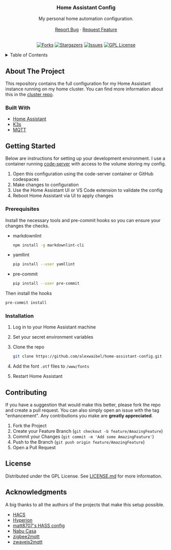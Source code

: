 <!-- markdownlint-disable MD033 MD041 -->
<br />
<div align="center">
  <h3 align="center">Home Assistant Config</h3>

  <p align="center">
    My personal home automation configuration.
    <br />
    <br />
    <a href="https://github.com/alexwaibel/home-assistant-config/issues">Report Bug</a>
    ·
    <a href="https://github.com/alexwaibel/home-assistant-config/issues">Request Feature</a>
    <br />
    <br />
  </p>

[![Forks][forks-shield]][forks-url]
[![Stargazers][stars-shield]][stars-url]
[![Issues][issues-shield]][issues-url]
[![GPL License][license-shield]][license-url]

</div>

<details>
  <summary>Table of Contents</summary>
  <ol>
    <li>
      <a href="#about-the-project">About The Project</a>
      <ul>
        <li><a href="#built-with">Built With</a></li>
      </ul>
    </li>
    <li>
      <a href="#getting-started">Getting Started</a>
      <ul>
        <li><a href="#prerequisites">Prerequisites</a></li>
        <li><a href="#installation">Installation</a></li>
      </ul>
    </li>
    <li><a href="#contributing">Contributing</a></li>
    <li><a href="#license">License</a></li>
    <li><a href="#acknowledgments">Acknowledgments</a></li>
  </ol>
</details>

<!-- markdownlint-enable MD033 -->

## About The Project

This repository contains the full configuration for my Home Assistant instance running on my home cluster. You can find more information about this in the [cluster repo](https://github.com/alexwaibel/home-cluster).

### Built With

* [Home Assistant](https://www.home-assistant.io/)
* [K3s](https://k3s.io/)
* [MQTT](https://mqtt.org/)

## Getting Started

Below are instructions for setting up your development environment. I use a container running [code-server](https://github.com/cdr/code-server) with access to the volume storing my config.

1. Open this configuration using the code-server container or GitHub codespaces
1. Make changes to configuration
1. Use the Home Assistant UI or VS Code extension to validate the config
1. Reboot Home Assistant via UI to apply changes

### Prerequisites

Install the necessary tools and pre-commit hooks so you can ensure your changes the checks.

* markdownlint

  ```sh
  npm install -g markdownlint-cli
  ```

* yamllint

  ```sh
  pip install --user yamllint
  ```

* pre-commit

  ```sh
  pip install --user pre-commit
  ```

Then install the hooks

```sh
pre-commit install
```

### Installation

1. Log in to your Home Assistant machine
1. Set your secret environment variables
1. Clone the repo

   ```sh
   git clone https://github.com/alexwaibel/home-assistant-config.git
   ```

1. Add the font `.otf` files to `/www/fonts`
1. Restart Home Assistant

## Contributing

If you have a suggestion that would make this better, please fork the repo and create a pull request. You can also simply open an issue with the tag "enhancement". Any contributions you make are **greatly appreciated**.

1. Fork the Project
2. Create your Feature Branch (`git checkout -b feature/AmazingFeature`)
3. Commit your Changes (`git commit -m 'Add some AmazingFeature'`)
4. Push to the Branch (`git push origin feature/AmazingFeature`)
5. Open a Pull Request

## License

Distributed under the GPL License. See [LICENSE.md](LICENSE.md) for more information.

## Acknowledgments

A big thanks to all the authors of the projects that make this setup possible.

* [HACS](https://hacs.xyz/)
* [Hyperion](https://docs.hyperion-project.org/)
* [matt8707's HASS config](https://github.com/matt8707/hass-config)
* [Nabu Casa](https://www.nabucasa.com/)
* [zigbee2mqtt](https://www.zigbee2mqtt.io/)
* [zwavejs2mqtt](https://github.com/zwave-js/zwavejs2mqtt)

<!-- MARKDOWN LINKS & IMAGES -->
<!-- https://www.markdownguide.org/basic-syntax/#reference-style-links -->
[forks-shield]: https://img.shields.io/github/forks/alexwaibel/home-assistant-config.svg?style=for-the-badge
[forks-url]: https://github.com/alexwaibel/home-assistant-config/network/members
[stars-shield]: https://img.shields.io/github/stars/alexwaibel/home-assistant-config.svg?style=for-the-badge
[stars-url]: https://github.com/alexwaibel/home-assistant-config/stargazers
[issues-shield]: https://img.shields.io/github/issues/alexwaibel/home-assistant-config.svg?style=for-the-badge
[issues-url]: https://github.com/alexwaibel/home-assistant-config/issues
[license-shield]: https://img.shields.io/github/license/alexwaibel/home-assistant-config.svg?style=for-the-badge
[license-url]: https://github.com/alexwaibel/home-assistant-config/blob/main/LICENSE.txt
[product-screenshot]: images/screenshot.png
